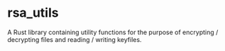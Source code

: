 # rsa_utils

A Rust library containing utility functions for the purpose of encrypting / decrypting files and reading / writing keyfiles. 
